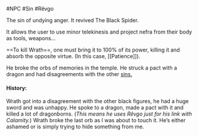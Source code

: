 #NPC #Sin #Rêvgo 

The sin of undying anger. It revived The Black Spider.

It allows the user to use minor telekinesis and project nefra from their body as tools, weapons...

==To kill Wrath==, one must bring it to 100% of its power, killing it and absorb the opposite virtue. (In this case, [[Patience]]).

He broke the orbs of memories in the temple. He struck a pact with a dragon and had disagreements with the other [sins.](obsidian://open?vault=Between%20Two%20Worlds&file=World%2FNPCs%2FSins%2F7%20Sins)

#### History:
Wrath got into a  disagreement with the other black figures, he had a huge sword and was unhappy.
He spoke to a dragon, made a pact with it and killed a lot of dragonborns. (*This means he uses Rêvgo just for his link with Calamity.*)
Wrath broke the last orb as I was about to touch it. He’s either ashamed or is simply trying to hide something from me.

